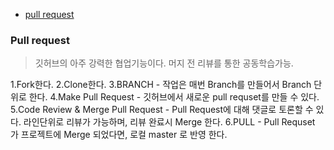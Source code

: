 - [pull request](#pull-request)

### Pull request
> 깃허브의 아주 강력한 협업기능이다.
> 머지 전 리뷰를 통한 공동학습가능.

1.Fork한다.
2.Clone한다.
3.BRANCH - 작업은 매번 Branch를 만들어서 Branch 단위로 한다.
4.Make Pull Request - 깃허브에서 새로운 pull requset를 만들 수 있다.
5.Code Review & Merge Pull Request - Pull Request에 대해 댓글로 토론할 수 있다.
라인단위로 리뷰가 가능하며, 리뷰 완료시 Merge 한다.
6.PULL - Pull Requset 가 프로젝트에 Merge 되었다면, 로컬 master 로 반영 한다.
